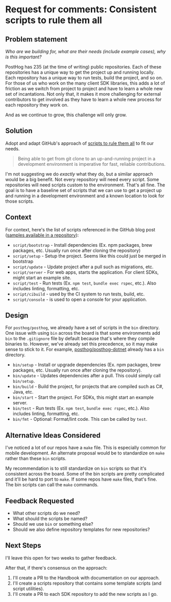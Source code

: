# Request for comments: Consistent scripts to rule them all

## Problem statement

*Who are we building for, what are their needs (include example cases), why is this important?*

PostHog has 235 (at the time of writing) public repositories. Each of these repositories has a unique way to get the project up and running locally.
Each repository has a unique way to run tests, build the project, and so on. For those of us who work on the many client SDK libraries, this adds a
lot of friction as we switch from project to project and have to learn a whole new set of incantations. Not only that, it makes it more challenging
for external contributors to get involved as they have to learn a whole new process for each repository they work on.

And as we continue to grow, this challenge will only grow.

## Solution

Adopt and adapt GitHub's approach of [scripts to rule them all](https://github.blog/engineering/engineering-principles/scripts-to-rule-them-all/) to
fit our needs.

> Being able to get from git clone to an up-and-running project in a development environment is imperative for fast, reliable contributions.

I'm not suggesting we do _exactly_ what they do, but a similar approach would be a big benefit. Not every repository will need every script. Some
repositories will need scripts custom to the environment. That's all fine. The goal is to have a baseline set of scripts that we can use to get a
project up and running in a development environment and a known location to look for those scripts.

## Context

For context, here's the list of scripts referenced in the GitHub blog post ([samples available in a repository](https://github.com/github/scripts-to-rule-them-all)):

* `script/bootstrap` - Install dependencies (Ex. npm packages, brew packages, etc. Usually run once after cloning the repository)
* `script/setup` - Setup the project. Seems like this could just be merged in bootstrap
* `script/update` - Update project after a pull such as migrations, etc.
* `script/server` - For web apps, starts the application. For client SDKs, might start an example site.
* `script/test` - Run tests (Ex. `npm test`, `bundle exec rspec`, etc.). Also includes linting, formatting, etc.
* `script/cibuild` - used by the CI system to run tests, build, etc.
* `script/console` - is used to open a console for your application.

## Design

For `posthog/posthog`, we already have a set of scripts in the `bin` directory. One issue with using `bin` across the board is that some environments
add `bin` to the `.gitignore` file by default because that's where they compile binaries to. However, we've already set this precedence, so it may make
sense to stick to it. For example, [posthog/posthog-dotnet](https://github.com/PostHog/posthog-dotnet/tree/main/bin) already has a `bin` directory.

* `bin/setup` - Install or upgrade dependencies (Ex. npm packages, brew packages, etc. Usually run once after cloning the repository).
* `bin/update` - Updates dependencies after a pull. This could simply call `bin/setup`.
* `bin/build` - Build the project, for projects that are compiled such as C#, Java, etc.
* `bin/start` - Start the project. For SDKs, this might start an example server.
* `bin/test` - Run tests (Ex. `npm test`, `bundle exec rspec`, etc.). Also includes linting, formatting, etc.
* `bin/fmt` - Optional: Format/lint code. This can be called by `test`.

## Alternative Ideas Considered

I've noticed a lot of our repos have a `make` file. This is especially common for mobile development. An alternate proposal would be to standardize on `make` rather than these `bin` scripts.

My recommendation is to still standardize on `bin` scripts so that it's consistent across the board. Some of the bin scripts are pretty complicated and it'll be hard to port to `make`.
If some repos have `make` files, that's fine. The bin scripts can call the `make` commands.

## Feedback Requested

* What other scripts do we need?
* What should the scripts be named?
* Should we use `bin` or something else?
* Should we also define repository templates for new repositories?

## Next Steps

I'll leave this open for two weeks to gather feedback.

After that, if there's consensus on the approach:

1. I'll create a PR to the Handbook with documentation on our approach.
2. I'll create a scripts repository that contains some template scripts (and script utilities).
3. I'll create a PR to each SDK repository to add the new scripts as I go.

